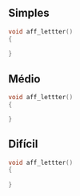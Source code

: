 ## Simples
```c
void aff_lettter()
{
	
}
```

## Médio
```c
void aff_lettter()
{

}
```


## Difícil

```c
void aff_lettter()
{
	
}
```
